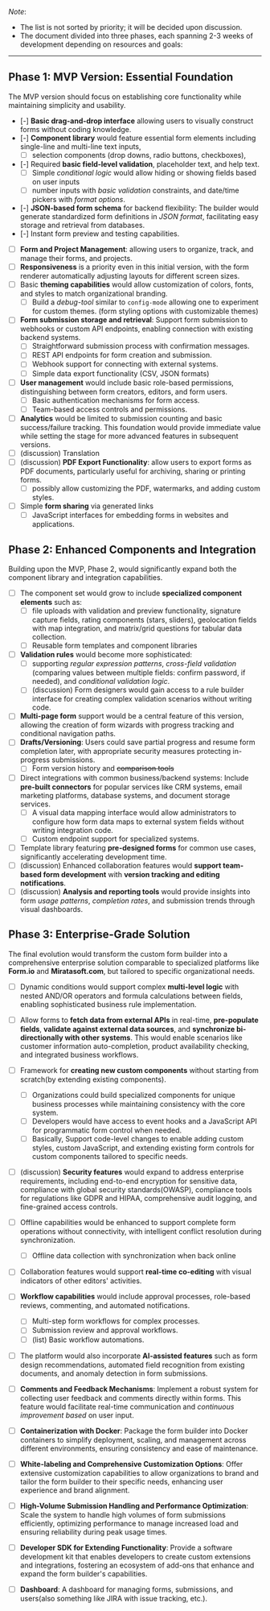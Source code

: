 
_Note_:
- The list is not sorted by priority; it will be decided upon discussion.
- The document divided into three phases, each spanning 2-3 weeks of development depending on resources and goals:

---
## Phase 1: MVP Version: Essential Foundation

The MVP version should focus on establishing core functionality while maintaining simplicity and usability. 

- [-] **Basic drag-and-drop interface** allowing users to visually construct forms without coding knowledge.
- [-]  **Component library** would feature essential form elements including single-line and multi-line text inputs,
	- [ ] selection components (drop downs, radio buttons, checkboxes), 
- [-] Required **basic field-level validation**, placeholder text, and help text. 
	- [ ] Simple *conditional logic* would allow hiding or showing fields based on user inputs
	- [ ] number inputs with *basic validation* constraints, and date/time pickers with *format options*.
- [-] **JSON-based form schema** for backend flexibility: The builder would generate standardized form definitions in *JSON format*, facilitating easy storage and retrieval from databases.
- [-] Instant form preview and testing capabilities.
- [ ] **Form and Project Management**: allowing users to organize, track, and manage their forms, and projects.
- [ ] **Responsiveness** is a priority even in this initial version, with the form renderer automatically adjusting layouts for different screen sizes.
- [ ] Basic **theming capabilities** would allow customization of colors, fonts, and styles to match organizational branding.
	- [ ] Build a *debug-tool* similar to `config-mode` allowing one to experiment for custom themes. (form styling options with customizable themes)
- [ ] **Form submission storage and retrieval**: Support form submission to webhooks or custom API endpoints, enabling connection with existing backend systems.
	- [ ] Straightforward submission process with confirmation messages.
	- [ ] REST API endpoints for form creation and submission.
	- [ ] Webhook support for connecting with external systems.
	- [ ] Simple data export functionality (CSV, JSON formats)
- [ ] **User management** would include basic role-based permissions, distinguishing between form creators, editors, and form users.
	- [ ] Basic authentication mechanisms for form access.
	- [ ] Team-based access controls and permissions.
- [ ] **Analytics** would be limited to submission counting and basic success/failure tracking. This foundation would provide immediate value while setting the stage for more advanced features in subsequent versions.
- [ ] (discussion) Translation
- [ ] (discussion) **PDF Export Functionality**: allow users to export forms as PDF documents, particularly useful for archiving, sharing or printing forms.
	- [ ] possibly allow customizing the PDF, watermarks, and adding custom styles.
- [ ] Simple **form sharing** via generated links
	- [ ] JavaScript interfaces for embedding forms in websites and applications.

## Phase 2: Enhanced Components and Integration

Building upon the MVP, Phase 2, would significantly expand both the component library and integration capabilities.

- [ ] The component set would grow to include **specialized component elements** such as:
	- [ ] file uploads with validation and preview functionality, signature capture fields, rating components (stars, sliders), geolocation fields with map integration, and matrix/grid questions for tabular data collection.
	- [ ] Reusable form templates and component libraries
- [ ] **Validation rules** would become more sophisticated:
	- [ ] supporting *regular expression patterns*, *cross-field validation* (comparing values between multiple fields: confirm password, if needed), and *conditional validation logic*. 
	- [ ] (discussion) Form designers would gain access to a rule builder interface for creating complex validation scenarios without writing code.
- [ ] **Multi-page form** support would be a central feature of this version, allowing the creation of form wizards with progress tracking and conditional navigation paths.
- [ ] **Drafts/Versioning**: Users could save partial progress and resume form completion later, with appropriate security measures protecting in-progress submissions.
	- [ ] Form version history and ~~comparison tools~~
- [ ] Direct integrations with common business/backend systems: Include **pre-built connectors** for popular services like CRM systems, email marketing platforms, database systems, and document storage services.
	- [ ] A visual data mapping interface would allow administrators to configure how form data maps to external system fields without writing integration code.
	- [ ] Custom endpoint support for specialized systems.
- [ ] Template library featuring **pre-designed forms** for common use cases, significantly accelerating development time.
- [ ] (discussion) Enhanced collaboration features would **support team-based form development** with **version tracking and editing notifications**.
- [ ] (discussion) **Analysis and reporting tools** would provide insights into form *usage patterns*, *completion rates*, and submission trends through visual dashboards.

## Phase 3: Enterprise-Grade Solution

The final evolution would transform the custom form builder into a comprehensive enterprise solution comparable to specialized platforms like **Form.io** and **Miratasoft.com**, but tailored to specific organizational needs.

- [ ] Dynamic conditions would support complex **multi-level logic** with nested AND/OR operators and formula calculations between fields, enabling sophisticated business rule implementation.
- [ ] Allow forms to **fetch data from external APIs** in real-time, **pre-populate fields**, **validate against external data sources**, and **synchronize bi-directionally with other systems**. This would enable scenarios like customer information auto-completion, product availability checking, and integrated business workflows.
- [ ] Framework for **creating new custom components** without starting from scratch(by extending existing components).
	- [ ] Organizations could build specialized components for unique business processes while maintaining consistency with the core system.
	- [ ] Developers would have access to event hooks and a JavaScript API for programmatic form control when needed.
	- [ ] Basically, Support code-level changes to enable adding custom styles, custom JavaScript, and extending existing form controls for custom components tailored to specific needs.
- [ ] (discussion) **Security features** would expand to address enterprise requirements, including end-to-end encryption for sensitive data, compliance with global security standards(OWASP), compliance tools for regulations like GDPR and HIPAA, comprehensive audit logging, and fine-grained access controls.
- [ ] Offline capabilities would be enhanced to support complete form operations without connectivity, with intelligent conflict resolution during synchronization.
	- [ ] Offline data collection with synchronization when back online
- [ ] Collaboration features would support **real-time co-editing** with visual indicators of other editors' activities.
- [ ] **Workflow capabilities** would include approval processes, role-based reviews, commenting, and automated notifications.
	- [ ] Multi-step form workflows for complex processes.
	- [ ] Submission review and approval workflows.
	- [ ] (list) Basic workflow automations.
- [ ] The platform would also incorporate **AI-assisted features** such as form design recommendations, automated field recognition from existing documents, and anomaly detection in form submissions.
- [ ] **Comments and Feedback Mechanisms**: Implement a robust system for collecting user feedback and comments directly within forms. This feature would facilitate real-time communication and *continuous improvement based* on user input.
- [ ] **Containerization with Docker**: Package the form builder into Docker containers to simplify deployment, scaling, and management across different environments, ensuring consistency and ease of maintenance.
- [ ] **White-labeling and Comprehensive Customization Options**: Offer extensive customization capabilities to allow organizations to brand and tailor the form builder to their specific needs, enhancing user experience and brand alignment.
- [ ] **High-Volume Submission Handling and Performance Optimization**: Scale the system to handle high volumes of form submissions efficiently, optimizing performance to manage increased load and ensuring reliability during peak usage times.
- [ ] **Developer SDK for Extending Functionality**: Provide a software development kit that enables developers to create custom extensions and integrations, fostering an ecosystem of add-ons that enhance and expand the form builder's capabilities.
- [ ] **Dashboard**: A dashboard for managing forms, submissions, and users(also something like JIRA with issue tracking, etc.).

